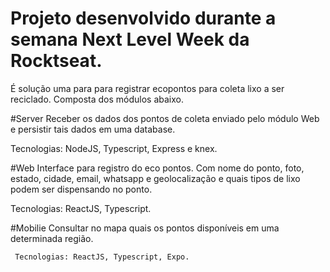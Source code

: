 # Projeto desenvolvido durante a semana Next Level Week da Rocktseat. 

É solução uma para para registrar ecopontos para coleta lixo a ser reciclado. Composta dos módulos abaixo.

#Server
  Receber os dados dos pontos de coleta enviado pelo módulo Web e persistir tais dados em uma database.
  
  Tecnologias: NodeJS, Typescript, Express e knex.
  
 #Web
  Interface para registro do eco pontos. Com nome do ponto, foto, estado, cidade, email, whatsapp e geolocalização e quais tipos de lixo
  podem ser dispensando no ponto.
  
  Tecnologias: ReactJS, Typescript.
  
  #Mobilie
    Consultar no mapa quais os pontos disponíveis em uma determinada região.
    
     Tecnologias: ReactJS, Typescript, Expo.
  
